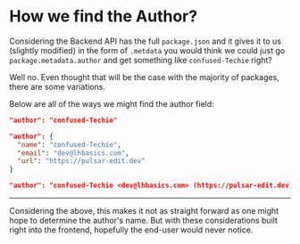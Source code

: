 # How we find the Author?

Considering the Backend API has the full `package.json` and it gives it to us (slightly modified) in the form of `.metdata` you would think we could just go `package.metadata.author` and get something like `confused-Techie` right?

Well no. Even thought that will be the case with the majority of packages, there are some variations.

Below are all of the ways we might find the author field:

```json
"author": "confused-Techie"
```

```json
"author": {
  "name": "confused-Techie",
  "email": "dev@lhbasics.com",
  "url": "https://pulsar-edit.dev"
}
```

```json
"author": "confused-Techie <dev@lhbasics.com> (https://pulsar-edit.dev)"
```

---

Considering the above, this makes it not as straight forward as one might hope to determine the author's name. But with these considerations built right into the frontend, hopefully the end-user would never notice.
